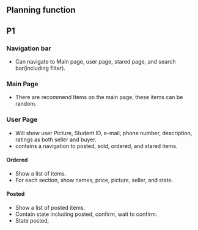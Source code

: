 ## Planning function




## P1

### Navigation bar
* Can navigate to Main page, user page, stared page, and search bar(including filter).

### Main Page
* There are recommend Items on the main page, these items can be random.

### User Page

* Will show user Picture, Student ID, e-mail, phone number, description, ratings as both seller and buyer.
* contains a navigation to posted, sold, ordered, and stared items.

#### Ordered

* Show a list of items. 
* For each section, show names, price, picture, seller, and state.

#### Posted 

* Show a list of posted items.
* Contain state including posted, confirm, wait to confirm.
* State posted, 

####